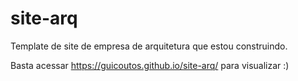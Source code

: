 # site-arq
 Template de site de empresa de arquitetura que estou construindo.
 
 Basta acessar https://guicoutos.github.io/site-arq/ para visualizar :)
